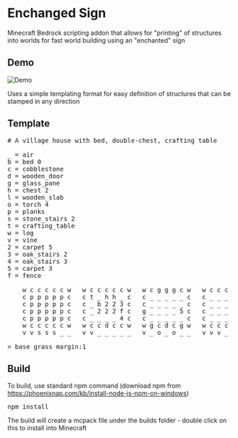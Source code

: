# Enchanged Sign
Minecraft Bedrock scripting addon that allows for "printing" of structures into worlds for fast world building using an "enchanted" sign

## Demo

![Demo](demo.gif)

Uses a simple templating format for easy definition of structures that can be stamped in any direction

## Template

<pre>
# A village house with bed, double-chest, crafting table

_ = air
b = bed 0
c = cobblestone
d = wooden_door
g = glass_pane
h = chest 2
l = wooden_slab
o = torch 4
p = planks
s = stone_stairs 2
t = crafting_table
w = log
v = vine
2 = carpet 5
3 = oak_stairs 2
4 = oak_stairs 3
5 = carpet 3
f = fence

    w c c c c c w   w c c c c c w   w c g g g c w   w c c c c c w   w p p p p p w   _ l p p p l _   _ _ _ l _ _ _ 
    c p p p p p c   c t _ h h _ c   c _ _ _ _ _ c   c _ _ _ _ _ c   p p p p p p p   _ l p p p l _   _ _ _ l _ _ _ 
    c p p p p p c   c _ b 2 2 3 c   c _ _ _ _ _ c   c _ _ _ _ _ c   p p p p p p p   _ l p p p l _   _ _ _ l _ _ _ 
    c p p p p p c   c _ 2 2 2 f c   g _ _ _ _ 5 c   c _ _ _ _ _ c   p p p p p p p   _ l p p p l _   _ _ _ l _ _ _ 
    c p p p p p c   c _ _ _ _ 4 c   c _ _ _ _ _ c   c _ _ _ _ _ c   p p p p p p p   _ l p p p l _   _ _ _ l _ _ _ 
    w c c c c c w   w c c d c c w   w g c d c g w   w c c c c c w   w p p g p p w   _ l p p p l _   _ _ _ l _ _ _ 
    v v s s s _ _   v v _ _ _ _ _   v _ o _ o _ _   v v v _ _ _ _   _ v v _ _ _ _   _ _ v _ _ _ _   _ _ _ _ _ _ _

> base grass margin:1
</pre>

## Build

To build, use standard npm command (download npm from https://phoenixnap.com/kb/install-node-js-npm-on-windows)

<pre>
npm install
</pre>

The build will create a mcpack file under the builds folder - double click on this to install into Minecraft
